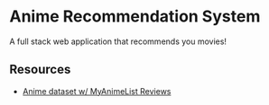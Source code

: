 # Anime Recommendation System

A full stack web application that recommends you movies!






## Resources
- [Anime dataset w/ MyAnimeList Reviews](https://www.kaggle.com/datasets/marlesson/myanimelist-dataset-animes-profiles-reviews)
